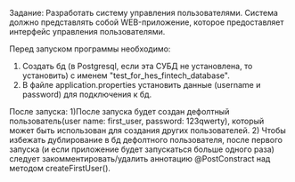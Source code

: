 Задание:
Разработать систему управления пользователями. Система должно представлять собой WEB-приложение, которое предоставляет интерфейс
управления пользователями.

Перед запуском программы необходимо:
1) Создать бд (в Postgresql, если эта СУБД не установлена, то установить) с именем "test_for_hes_fintech_database".
2) В файле application.properties установить данные (username и password) для подключения к бд.

После запуска:
1)После запуска будет создан дефолтный пользователь(user name: first_user, password: 123qwerty), который может быть использован для создания других пользователей.
2) Чтобы избежать дублирование в бд дефолтного пользователя, после первого запуска (и если приложение будет запускаться больше одного раза) следует закомментировать/удалить аннотацию @PostConstract над методом createFirstUser().
